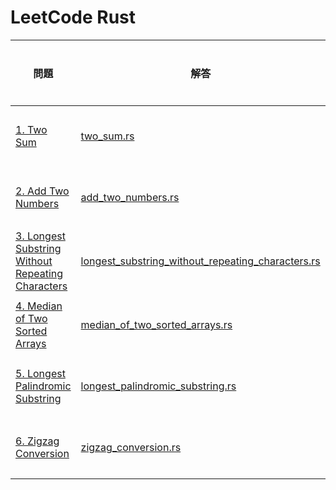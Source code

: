 # LeetCode Rust

| 問題 | 解答 | 実行時間 |
| ---- | ---- | -------- |
| [1. Two Sum](https://leetcode.com/problems/two-sum/description/) | [two_sum.rs](two_sum.rs) | 0 ミリ秒 |
| [2. Add Two Numbers](https://leetcode.com/problems/add-two-numbers/description/) | [add_two_numbers.rs](add_two_numbers.rs) | 4 ミリ秒 |
| [3. Longest Substring Without Repeating Characters](https://leetcode.com/problems/longest-substring-without-repeating-characters/description/) | [longest_substring_without_repeating_characters.rs](longest_substring_without_repeating_characters.rs) | 4 ミリ秒 |
| [4. Median of Two Sorted Arrays](https://leetcode.com/problems/median-of-two-sorted-arrays/description/) | [median_of_two_sorted_arrays.rs](median_of_two_sorted_arrays.rs) | 0 ミリ秒 |
| [5. Longest Palindromic Substring](https://leetcode.com/problems/longest-palindromic-substring/) | [longest_palindromic_substring.rs](longest_palindromic_substring.rs) | 6 ミリ秒 |
| [6. Zigzag Conversion](https://leetcode.com/problems/zigzag-conversion/description/) | [zigzag_conversion.rs](zigzag_conversion.rs) | 4 ミリ秒 |

